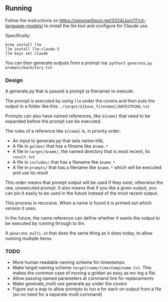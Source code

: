 ## Running

Follow the instructions on https://simonwillison.net/2024/Jun/17/cli-language-models/ to install the llm tool and configure for Claude use.

Specifically:

```
brew install llm
llm install llm-claude-3
llm keys set claude
```

You can then generate outputs from a prompt via: `python3 generate.py prompts/backstory.txt`

### Design

A generate.py that is passed a prompt (a filename) to execute.

The prompt is executed by using `llm` under the covers and then puts the output in a folder like this: `./target/${base_filename}/DATESTRING.txt`

Prompts can also have named references, like `${name}` that need to be expanded before the prompt can be executed.

The rules of a reference like `${name}` is, in priority order:
- An input to generate.py that sets name=VAL
- A file in `golden/` that has a filname like `$name.*`
- A file in `target/$name/`, the named directory that is most recent, its `result.txt`
- A file in `includes/` that has a filename like `$name.*`
- A file in `prompts/` that has a filename like `$name.*` which will be executed and use its result

This order means that prompt output will be used if they exist, otherwise the raw, unexecuted prompt. It also means that if you like a given output, you can pin it easily to be used in the future instead of the most recent output.

This process is recursive. When a name is found it is printed out which version it uses.

In the future, the name reference can define whether it wants the output to be executed by running through to llm.

A `generate_multi.sh` that does the same thing as it does today, to allow running multiple items.

### TODO
- More human readable naming scheme for timestamps
- Make target naming scheme `target/name/timestamp/name.txt`. This makes the common case of moving a golden as easy as mv ing a file.
- Allow passing named parameters at command line for replacements
- Make generate_multi use generate.py under the covers
- Figure out a way to allow prompts to run a for each on output from a file (so no need for a separate multi command)